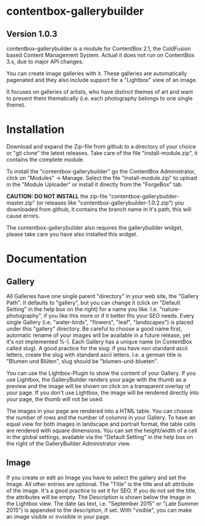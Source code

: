 # contentbox-gallerybuilder

## Version 1.0.3

contentbox-gallerybuilder is a module for ContentBox 2.1, the ColdFusion based Content Management System. Actual it does not run on ContentBox 3.x, due to major API changes.

You can create image galleries with it. These galleries are automatically pagenated and they also include support for a "Lightbox" view of an image.

It focuses on galleries of artists, who have distinct themes of art and want to present them thematically (i.e. each photography belongs to one single theme).

# Installation
Download and expand the Zip-file from github to a directory of your choice or "git clone" the latest releases. Take care of the file "install-module.zip", it contains the complete module.

To install the "contentbox-gallerybuilder" go the ContentBox Administrator, click on "Modules" -> Manage. Select the file "install-module.zip" to upload in the "Module Uploader" or install it directly from the "ForgeBox" tab.

**CAUTION: DO NOT INSTALL** the zip-file "contentbox-gallerybuilder-master.zip" (or releases like "contentbox-gallerybuilder-1.0.2.zip") you downloaded from github, it contains the branch name in it's path, this will cause errors.

The contentbox-gallerybuilder also requires the gallerybuilder widget, please take care you have also installed this widget.

# Documentation

## Gallery

All Galleries have one single parent "directory" in your web site, the "Gallery Path". It defaults to "gallery", but you can change it (click on "Default Setting" in the help box on the right) for a name you like. I.e. "nature-photography", if you like this more or if it better fits your SEO needs. Every single Gallery (i.e. "water-birds", "flowers", "leaf", "landscapes") is placed under this "gallery" directory. Be careful to choose a good name first, automatic rename of your images will be available in a future release, yet it's not implemented %-). Each Gallery has a unique name (in ContentBox called slug). A good practice for the slug: if you have non standard ascii letters, create the slug with standard ascii letters. I.e. a german title is "Blumen und Blüten", slug should be "blumen-und-blueten".

You can use the Lightbox-Plugin to show the content of your Gallery. If you use Lightbox, the GalleryBuilder renders your page with the thumb as a preview and the image will be shown on click on a transparent overlay of your page. If you don't use Lightbox, the image will be rendered directly into your page, the thumb will not be used.

The images in your page are rendered into a HTML table. You can choose the number of rows and the number of columns in your Gallery. To have an equal view for both images in landscape and portrait format, the table cells are rendered with square dimensions. You can set the height/width of a cell in the global settings, available via the "Default Setting" in the help box on the right of the GalleryBuilder Administrator view.

## Image

If you create or edit an Image you have to select the gallery and set the Image. All other entries are optional.
The "Title" is the title and alt attribute of the image. It's a good practice to set it for SEO. If you do not set the title, the attributes will be empty.
The Description is shown below the image in the Lightbox view.
The date (as text, i.e. "September 2015" or "Late Summer 2015") is appended to the description, if set.
With "visible", you can make an image visible or invisible in your page.

